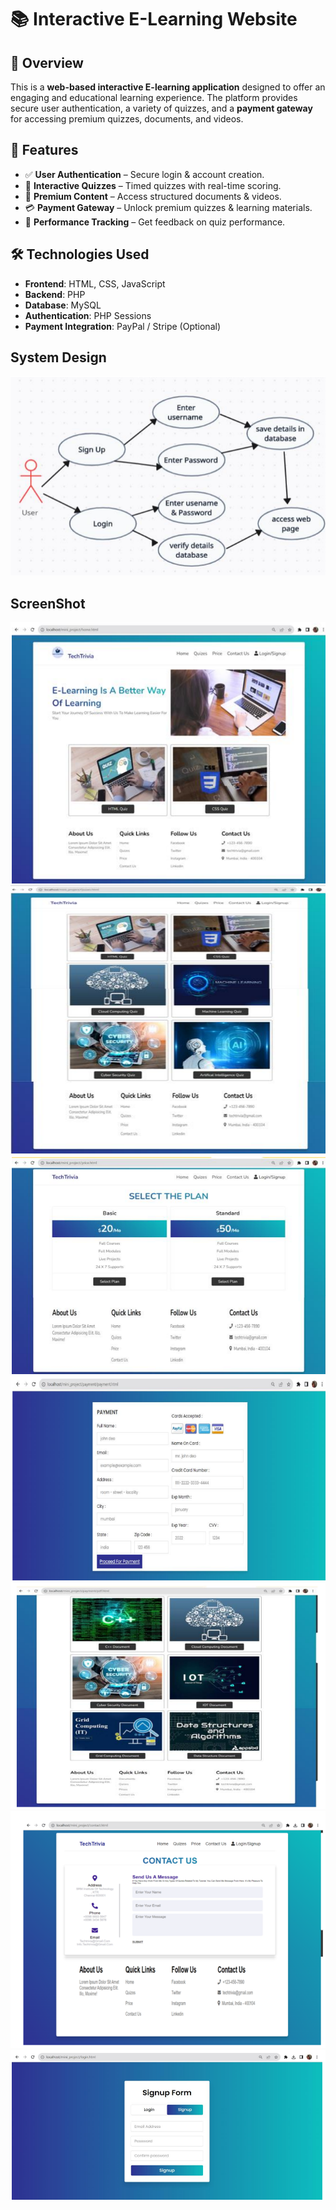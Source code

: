 # 📚 Interactive E-Learning Website

## 🚀 Overview

This is a **web-based interactive E-learning application** designed to offer an engaging and educational learning experience. The platform provides secure user authentication, a variety of quizzes, and a **payment gateway** for accessing premium quizzes, documents, and videos.

## 🌟 Features

- ✅ **User Authentication** – Secure login & account creation.
- 🧠 **Interactive Quizzes** – Timed quizzes with real-time scoring.
- 📄 **Premium Content** – Access structured documents & videos.
- 💳 **Payment Gateway** – Unlock premium quizzes & learning materials.
- 🎯 **Performance Tracking** – Get feedback on quiz performance.

## 🛠️ Technologies Used

- **Frontend**: HTML, CSS, JavaScript  
- **Backend**: PHP  
- **Database**: MySQL  
- **Authentication**: PHP Sessions  
- **Payment Integration**: PayPal / Stripe (Optional)  

## System Design
![System Design](./imgReadme/sd.png)


## ScreenShot
![App Screenshot](./imgReadme/1.png)
![App Screenshot](./imgReadme/2.png)
![App Screenshot](./imgReadme/3.png)
![App Screenshot](./imgReadme/4.png)
![App Screenshot](./imgReadme/5.png)
![App Screenshot](./imgReadme/6.png)
![App Screenshot](./imgReadme/7.png)

